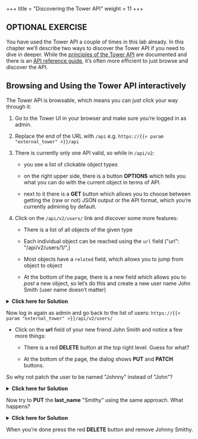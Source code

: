 +++
title = "Discovering the Tower API"
weight = 11
+++

## OPTIONAL EXERCISE

You have used the Tower API a couple of times in this lab already. In this chapter we’ll describe two ways to discover the Tower API if you need to dive in deeper. While the [principles of the Tower API](https://docs.ansible.com/ansible-tower/latest/html/towerapi/index.html) are documented and there is an [API reference guide](https://docs.ansible.com/ansible-tower/latest/html/towerapi/api_ref.html#/), it’s often more efficient to just browse and discover the API.

## Browsing and Using the Tower API interactively

The Tower API is browsable, which means you can just click your way
through it:

1. Go to the Tower UI in your browser and make sure you’re logged in as admin.

1. Replace the end of the URL with `/api` e.g. `https://{{< param "external_tower" >}}/api`

1. There is currently only one API valid, so while in `/api/v2`:

    - you see a list of clickable object types

    - on the right upper side, there is a button **OPTIONS** which tells you what you can do with the current object in terms of API.

    - next to it there is a **GET** button which allows you to choose between getting the (raw or not) JSON output or the API format, which you’re currently admiring by default.

1. Click on the `/api/v2/users/` link and discover some more features:

    - There is a list of all objects of the given type

    - Each individual object can be reached using the `url` field ("url": "/api/v2/users/1/",)

    - Most objects have a `related` field, which allows you to jump from object to object

    - At the bottom of the page, there is a new field which allows you to *post* a new object, so let’s do this and create a new user name John Smith (user name doesn’t matter)

<details><summary><b>Click here for Solution</b></summary>
<p>

The JSON should roughly look like this:

```JSON
{
    "username": "jsmith",
    "first_name": "John",
    "last_name": "Smith",
    "email": "jsmith@example.com",
    "is_superuser": false,
    "is_system_auditor": false,
    "password": "redhat"
}
```

and the result should be a 201 telling you about your success. You can login with the password and see that you see… nothing, because you have no rights.

</p>
</details>

Now log in again as admin and go back to the list of users:
`https://{{< param "external_tower" >}}/api/v2/users/`

- Click on the **url** field of your new friend John Smith and notice a few more things:

  - There is a red **DELETE** button at the top right level. Guess for what?

  - At the bottom of the page, the dialog shows **PUT** and **PATCH** buttons.

So why not patch the user to be named "Johnny" instead of "John"?

<details><summary><b>Click here for Solution</b></summary>
<p>

Add this to the **CONTENT** field:

```JSON
{
    "first_name": "Johnny"
}
```

And press the **PATCH** button.

</p>
</details>

Now try to **PUT** the **last\_name** "Smithy" using the same approach. What happens?

<details><summary><b>Click here for Solution</b></summary>
<p>

Enter this into the **CONTENT** field and press **PUT**:

```JSON
{
    "last_name": "Smithy"
}
```

This will fail. In the case of **PUT** you need to enter all mandatory fields, even if you don’t want to modify them:

```JSON
{
    "username": "jsmith",
    "last_name": "Smithy"
}
```

</p>
</details>

When you’re done press the red **DELETE** button and remove Johnny Smithy.
